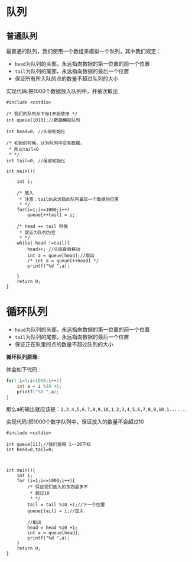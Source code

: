 # 队列


## 普通队列 

最普通的队列，我们使用一个数组来模拟一个队列，其中我们规定：

 - `head`为队列的头部，永远指向数据的第一位置的前一个位置
 - `tail`为队列的尾部，永远指向数据的最后一个位置
 - 保证所有所入队的点的数量不超过队列的大小


实现代码:把1000个数据放入队列中，并依次取出


```
#include <cstdio>

/* 我们的队列从下标1开始使用 */
int queue[1010];//数据模拟队列

int head=0; //头部初始化

/* 初始的时候，认为队列中没有数据，
 * 所以tail=0 
 * */
int tail=0; //尾部初始化

int main(){
    
    int i;

    /* 放入
     * 注意：tail的永远指向队列最后一个数据的位置
     * */
    for(i=1;i<=1000;i++)
        queue[++tail] = i;

    /* head == tail 时候
     * 就认为队列为空
     * */
    while( head !=tail){
        head++; //头部身后移动
        int a = queue[head];//取出
        /* int a = queue[++head] */
        printf("%d ",a);
    
    }
    return 0;
}
```

# 循环队列
 - `head`为队列的头部，永远指向数据的第一位置的前一个位置
 - `tail`为队列的尾部，永远指向数据的最后一个位置
 - 保证正在队里的点的数量不超过队列的大小





**循环队列原理:**


体会如下代码：


```c
for( i=1;i<1000;i++){
    int a = i %10 +1;
    printf("%d ",a);
}
```


那么a的输出就应该是：`2,3,4,5,6,7,8,9,10,1,2,3,4,5,6,7,8,9,10,1......`.



实现代码:把1000个数字队列中，保证放入的数量不会超过10

```
#include <cstdio>

int queue[11];//我们使用 1--10下标 
int head=0,tail=0;



int main(){
    int i;
    for (i=1;i<=1000;i++){
        /* 保证我们放入的东西最多不
         * 超过10
         * */
        tail = tail %10 +1;//下一个位置
        queue[tail] = i;//加入

        //取出
        head = head %10 +1;
        int a = queue[head];
        printf("%d ",a);
    }
    return 0;
}
```
